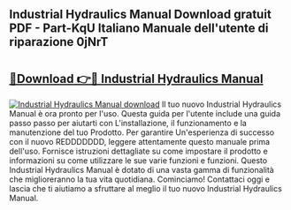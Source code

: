 ## Industrial Hydraulics Manual Download gratuit PDF - Part-KqU Italiano Manuale dell'utente di riparazione 0jNrT

# <h2><a href="http://dfeth3i.blite.top/?on=Industrial+Hydraulics+Manual">🔗Download 👉🔴 Industrial Hydraulics Manual</a></h2>

[![Industrial Hydraulics Manual download](https://i.imgur.com/lujVjoI.png)](http://dfeth3i.blite.top/?on=Industrial+Hydraulics+Manual)
Il tuo nuovo Industrial Hydraulics Manual è ora pronto per l'uso. Questa guida per l'utente include una guida passo passo per aiutarti con L'installazione, il funzionamento e la manutenzione del tuo Prodotto. Per garantire Un'esperienza di successo con il nuovo REDDDDDDD, leggere attentamente questo manuale prima dell'uso. Fornisce istruzioni dettagliate su come impostare il prodotto e informazioni su come utilizzare le sue varie funzioni e funzioni. Questo Industrial Hydraulics Manual è dotato di una vasta gamma di funzionalità che miglioreranno la tua vita quotidiana. Cominciamo! Contattaci oggi e lascia che ti aiutiamo a sfruttare al meglio il tuo nuovo Industrial Hydraulics Manual.
